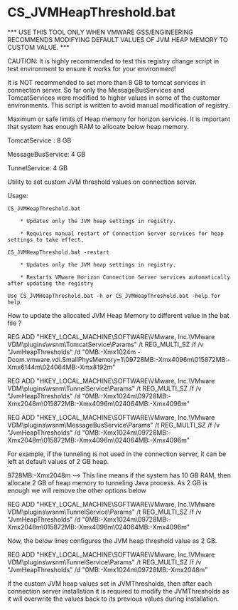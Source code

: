 # CS_JVMHeapThreshold.bat

*** USE THIS TOOL ONLY WHEN VMWARE GSS/ENGINEERING RECOMMENDS MODIFYING DEFAULT VALUES OF JVM HEAP MEMORY TO CUSTOM VALUE. ***

CAUTION: It is highly recommended to test this registry change script in test environment to ensure it works for your environment! 

It is NOT recommended to set more than 8 GB to tomcat services in connection server. So far only the MessageBusServices and TomcatServices were modified to higher values in some of the customer environments. This script is written to avoid manual modification of registry.

Maximum or safe limits of Heap memory for horizon services. It is important that system has enough RAM to allocate below heap memory.

TomcatService : 8 GB

MessageBusService: 4 GB

TunnelService: 4 GB


Utility to set custom JVM threshold values on connection server.

Usage:
    
    CS_JVMHeapThreshold.bat
        
        * Updates only the JVM heap settings in registry.
        
        * Requires manual restart of Connection Server services for heap settings to take effect.
    
    CS_JVMHeapThreshold.bat -restart
        
        * Updates only the JVM heap settings in registry.
        
        * Restarts VMware Horizon Connection Server services automatically after updating the registry
    
    Use CS_JVMHeapThreshold.bat -h or CS_JVMHeapThreshold.bat -help for help
    
How to update the allocated JVM Heap Memory to different value in the bat file ?


REG ADD "HKEY_LOCAL_MACHINE\SOFTWARE\VMware, Inc.\VMware VDM\plugins\wsnm\TomcatService\Params" /t REG_MULTI_SZ /f /v "JvmHeapThresholds" /d "0MB:-Xmx1024m -Dcom.vmware.vdi.SmallPhysMemory=1\09728MB:-Xmx4096m\015872MB:-Xmx6144m\024064MB:-Xmx8192m"

REG ADD "HKEY_LOCAL_MACHINE\SOFTWARE\VMware, Inc.\VMware VDM\plugins\wsnm\TunnelService\Params" /t REG_MULTI_SZ /f /v "JvmHeapThresholds" /d "0MB:-Xmx1024m\09728MB:-Xmx2048m\015872MB:-Xmx4096m\024064MB:-Xmx4096m"

REG ADD "HKEY_LOCAL_MACHINE\SOFTWARE\VMware, Inc.\VMware VDM\plugins\wsnm\MessageBusService\Params" /t REG_MULTI_SZ /f /v "JvmHeapThresholds" /d "0MB:-Xmx1024m\09728MB:-Xmx2048m\015872MB:-Xmx4096m\024064MB:-Xmx4096m"

For example, if the tunneling is not used in the connection server, it can be left at default values of 2 GB heap.

9728MB:-Xmx2048m --> This line means if the system has 10 GB RAM, then allocate 2 GB of heap memory to tunneling Java process. As 2 GB is enough we will remove the other options below

REG ADD "HKEY_LOCAL_MACHINE\SOFTWARE\VMware, Inc.\VMware VDM\plugins\wsnm\TunnelService\Params" /t REG_MULTI_SZ /f /v "JvmHeapThresholds" /d "0MB:-Xmx1024m\09728MB:-Xmx2048m\015872MB:-Xmx4096m\024064MB:-Xmx4096m"

Now, the below lines configures the JVM heap threshold value as 2 GB. 

REG ADD "HKEY_LOCAL_MACHINE\SOFTWARE\VMware, Inc.\VMware VDM\plugins\wsnm\TunnelService\Params" /t REG_MULTI_SZ /f /v "JvmHeapThresholds" /d "0MB:-Xmx1024m\09728MB:-Xmx2048m"

If the custom JVM heap values set in JVMThresholds, then after each connection server installation it is required to modify the JVMThresholds as it will overwrite the values back to its previous values during installation. 

